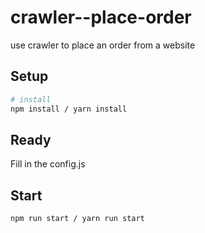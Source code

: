 # crawler--place-order
use crawler to place an order from a website


## Setup

``` bash
# install
npm install / yarn install

```
## Ready
Fill in the config.js

## Start
``` bash
npm run start / yarn run start

```
